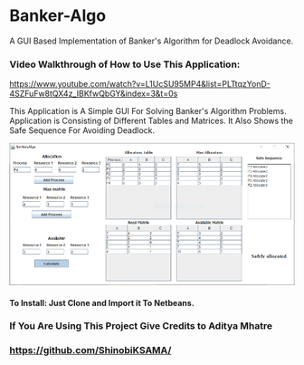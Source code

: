 # Banker-Algo
A GUI Based Implementation of Banker's Algorithm for Deadlock Avoidance.


### Video Walkthrough of How to Use This Application:
https://www.youtube.com/watch?v=L1UcSU95MP4&list=PLTtqzYonD-4SZFuFw8tQX4z_IBKfwQbGY&index=3&t=0s


This Application is A Simple GUI For Solving Banker's Algorithm Problems.
Application is Consisting of Different Tables and Matrices. It Also Shows the Safe Sequence For Avoiding Deadlock.

![alt text](https://github.com/ShinobiKSAMA/Banker-Algo/blob/master/Screenshot.PNG)


#### To Install: Just Clone and Import it To Netbeans.


### If You Are Using This Project Give Credits to Aditya Mhatre
### https://github.com/ShinobiKSAMA/
